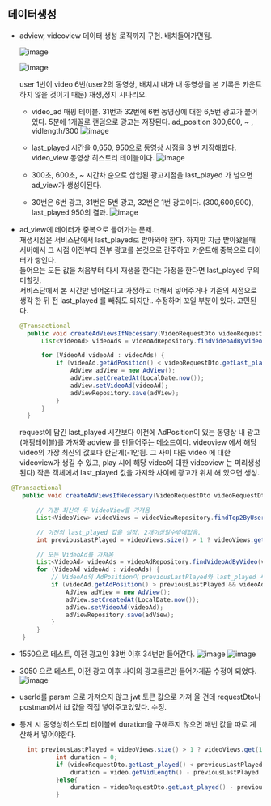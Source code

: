 ## 데이터생성

- adview, videoview 데이터 생성 로직까지 구현. 배치들어가면됨.

  ![image](https://github.com/Bryan051/TIL/assets/68111122/5a8145d1-7eb9-4491-8f3d-6cfab10b76ec)

  ![image](https://github.com/Bryan051/TIL/assets/68111122/59ccea6a-87be-4980-aed2-6b4537b49d49)

  user 1번이 video 6번(user2의 동영상, 배치시 내가 내 동영상을 본 기록은 카운트 하지 않을 것이기 때문) 재생,정지 시나리오.

  - video_ad 매핑 테이블. 31번과 32번에 6번 동영상에 대한 6,5번 광고가 붙어있다.
    5분에 1개꼴로 랜덤으로 광고는 저장된다. ad_position 300,600, ~ , vidlength/300
![image](https://github.com/Bryan051/TIL/assets/68111122/53d84945-7ce6-48da-a592-77c7ca48900e)

  - last_played 시간을 0,650, 950으로 동영상 시점을 3 번 저장해봤다.</br>
    video_view 동영상 히스토리 테이블이다.
    ![image](https://github.com/Bryan051/TIL/assets/68111122/baf18a5a-38dc-4caf-a1a3-c651094acba6)

  - 300초, 600초, ~ 시간차 순으로 삽입된 광고지점을 last_played 가 넘으면 ad_view가 생성이된다. </br>
  - 30번은 6번 광고, 31번은 5번 광고, 32번은 1번 광고이다. (300,600,900), last_played 950의 결과.
    ![image](https://github.com/Bryan051/TIL/assets/68111122/129fb46f-8204-4d3a-93c2-ce26445e9a65)

- ad_view에 데이터가 중복으로 들어가는 문제. </br>
  재생시점은 서비스단에서 last_played로 받아와야 한다.
  하지만 지금 받아왔을때 서버에서 그 시점 이전부터 전부 광고를 본것으로 간주하고 카운트해 중복으로 데이터가 쌓인다.</br>
  들어오는 모든 값을 처음부터 다시 재생을 한다는 가정을 한다면 last_played 무의미할것.</br>
  서비스단에서 본 시간만 넘어온다고 가정하고 더해서 넣어주거나 기존의 시점으로 생각 한 뒤 전 last_played 를 빼줘도 되지만.. 수정하며 꼬일 부분이 있다. 고민된다.
  ```java
  @Transactional
    public void createAdViewsIfNecessary(VideoRequestDto videoRequestDto, Video video) {
        List<VideoAd> videoAds = videoAdRepository.findVideoAdByVideo(video);

        for (VideoAd videoAd : videoAds) {
            if (videoAd.getAdPosition() < videoRequestDto.getLast_played()) {
                AdView adView = new AdView();
                adView.setCreatedAt(LocalDate.now());
                adView.setVideoAd(videoAd);
                adViewRepository.save(adView);
            }
        }
    }
  ```
  request에 담긴 last_played 시간보다 이전에 AdPosition이 있는 동영상 내 광고(매핑테이블)를 가져와 adview 를 만들어주는 메소드이다.
  videoview 에서 해당 video의 가장 최신의 값보다 한단계(-1안됨. 그 사이 다른 video 에 대한 videoview가 생길 수 있고, play 시에 해당 video에 대한 videoview 는 미리생성된다) 작은 객체에서 last_played 값을 가져와 사이에 광고가 위치 해 있으면 생성.

```java
 @Transactional
    public void createAdViewsIfNecessary(VideoRequestDto videoRequestDto, Video video,User user) {

        // 가장 최신의 두 VideoView를 가져옴
        List<VideoView> videoViews = videoViewRepository.findTop2ByUserIdAndVidIdOrderByIdDesc(user, video);

        // 이전의 last_played 값을 설정. 2개이상일수밖에없음.
        int previousLastPlayed = videoViews.size() > 1 ? videoViews.get(1).getLast_played() : 0;

        // 모든 VideoAd를 가져옴
        List<VideoAd> videoAds = videoAdRepository.findVideoAdByVideo(video);
        for (VideoAd videoAd : videoAds) {
            // VideoAd의 AdPosition이 previousLastPlayed와 last_played 사이에 있는지 확인
            if (videoAd.getAdPosition() > previousLastPlayed && videoAd.getAdPosition() <= videoRequestDto.getLast_played()) {
                AdView adView = new AdView();
                adView.setCreatedAt(LocalDate.now());
                adView.setVideoAd(videoAd);
                adViewRepository.save(adView);
            }
        }
    }
```

  - 1550으로 테스트, 이전 광고인 33번 이후 34번만 들어간다.
    ![image](https://github.com/Bryan051/TIL/assets/68111122/636de210-1e5e-4d38-8d98-a44cc2779641)
    ![image](https://github.com/Bryan051/TIL/assets/68111122/6a590770-96a8-4201-ac7d-af50f540a17a)
  - 3050 으로 테스트, 이전 광고 이후 사이의 광고들로만 들어가게끔 수정이 되었다.
  ![image](https://github.com/Bryan051/TIL/assets/68111122/b6b3d9bf-7df7-42e0-a6ad-77ec91e08a17)



- userId를 param 으로 가져오지 않고 jwt 토큰 값으로 가져 올 건데 requestDto나 postman에서 id 값을 직접 넣어주고있었다. 수정.
- 통계 시 동영상히스토리 테이블에 duration을 구해주지 않으면 매번 값을 따로 계산해서 넣어야한다.
  ```java
    int previousLastPlayed = videoViews.size() > 1 ? videoViews.get(1).getLast_played() : 0;
            int duration = 0;
            if (videoRequestDto.getLast_played() < previousLastPlayed){
                duration = video.getVidLength() - previousLastPlayed + videoRequestDto.getLast_played();
            }else{
                duration = videoRequestDto.getLast_played() - previousLastPlayed;
            }
  ```




 



